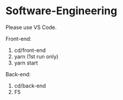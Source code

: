 # Software-Engineering

Please use VS Code.

Front-end:
1. cd/front-end
2. yarn (1st run only)
3. yarn start

Back-end:
1. cd/back-end
2. F5